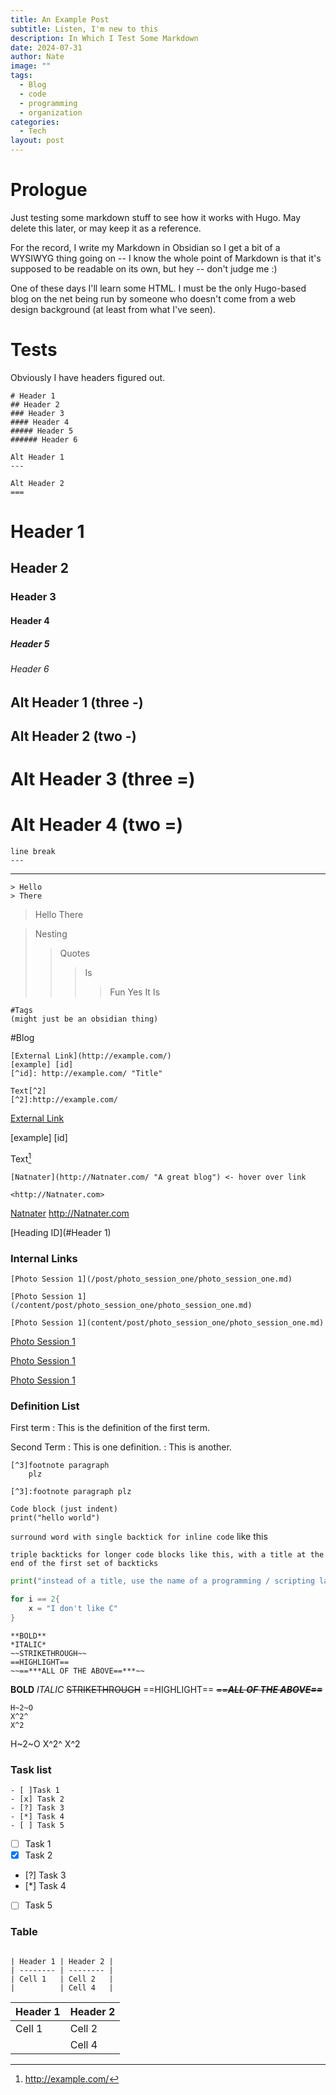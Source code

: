 ```yaml
---
title: An Example Post
subtitle: Listen, I'm new to this
description: In Which I Test Some Markdown
date: 2024-07-31
author: Nate
image: ""
tags:
  - Blog
  - code
  - programming
  - organization
categories:
  - Tech
layout: post
---
```

# Prologue
Just testing some markdown stuff to see how it works with Hugo.  May delete this later, or may keep it as a reference.

For the record, I write my Markdown in Obsidian so I get a bit of a WYSIWYG thing going on -- I know the whole point of Markdown is that it's supposed to be readable on its own, but hey -- don't judge me :)

One of these days I'll learn some HTML.  I must be the only Hugo-based blog on the net being run by someone who doesn't come from a web design background (at least from what I've seen).

# Tests
Obviously I have headers figured out.
``` Headers
# Header 1
## Header 2
### Header 3
#### Header 4
##### Header 5
###### Header 6

Alt Header 1
---

Alt Header 2
===
```
# Header 1
## Header 2
### Header 3
#### Header 4
##### Header 5
###### Header 6

Alt Header 1 (three -)
---
Alt Header 2 (two -)
--

Alt Header 3 (three =)
===
Alt Header 4 (two =)
==


```
line break
---
```
---

``` Quotes
> Hello
> There
```
> Hello
> There

>Nesting
> >Quotes
> > >Is 
> > > > Fun
> > > Yes
> > It
> Is

```Tags
#Tags
(might just be an obsidian thing)
```
#Blog 

```External Links
[External Link](http://example.com/)
[example] [id]
[^id]: http://example.com/ "Title"

Text[^2]
[^2]:http://example.com/
```
[External Link](http://example.com/)

[example] [id]
[^id]:http://example.com/ "a test"

Text[^2]
[^2]:http://example.com/

```External Link 2
[Natnater](http://Natnater.com/ "A great blog") <- hover over link

<http://Natnater.com>
```
[Natnater](http://Natnater.com/ "A great blog")
<http://Natnater.com>

[Heading ID](#Header 1)

### Internal Links
```internal_links
[Photo Session 1](/post/photo_session_one/photo_session_one.md)

[Photo Session 1](/content/post/photo_session_one/photo_session_one.md)

[Photo Session 1](content/post/photo_session_one/photo_session_one.md)

```
[Photo Session 1](/post/photo_session_one/photo_session_one.md)

[Photo Session 1](/content/post/photo_session_one/photo_session_one.md)

[Photo Session 1](content/post/photo_session_one/photo_session_one.md)

### Definition List

First term
: This is the definition of the first term.

Second Term
: This is one definition.
: This is another.

```footnotes
[^3]footnote paragraph
	plz
```

	[^3]:footnote paragraph plz

	Code block (just indent)
	print("hello world")

`surround word with single backtick for inline code` like this

```Title
triple backticks for longer code blocks like this, with a title at the end of the first set of backticks
```

```python
print("instead of a title, use the name of a programming / scripting language to get colors out of it")
```

```C
for i == 2{
	x = "I don't like C"
}
```

```Formatting
**BOLD**
*ITALIC*
~~STRIKETHROUGH~~
==HIGHLIGHT==
~~==***ALL OF THE ABOVE==***~~
```
**BOLD**
*ITALIC*
~~STRIKETHROUGH~~
==HIGHLIGHT==
~~==***ALL OF THE ABOVE==***~~

```Subscript
H~2~O
X^2^
X^2
```
H~2~O
X^2^
X^2


### Task list
``` Task List
- [ ]Task 1
- [x] Task 2 
- [?] Task 3
- [*] Task 4
- [ ] Task 5
```
- [ ] Task 1
- [x] Task 2 
- [?] Task 3
- [*] Task 4
- [ ] Task 5

### Table

```Table

| Header 1 | Header 2 |
| -------- | -------- |
| Cell 1   | Cell 2   |
|          | Cell 4   |

```

| Header 1 | Header 2 |
| -------- | -------- |
| Cell 1   | Cell 2   |
|          | Cell 4   |
